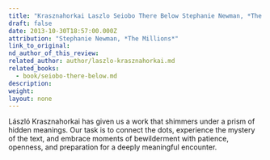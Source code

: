 ```yaml
---
title: "Krasznahorkai Laszlo Seiobo There Below Stephanie Newman, *The Millions*"
draft: false
date: 2013-10-30T18:57:00.000Z
attribution: "Stephanie Newman, *The Millions*"
link_to_original:
nd_author_of_this_review:
related_author: author/laszlo-krasznahorkai.md
related_books:
  - book/seiobo-there-below.md
description:
weight:
layout: none
---
```

László Krasznahorkai has given us a work that shimmers under a prism of hidden meanings. Our task is to connect the dots, experience the mystery of the text, and embrace moments of bewilderment with patience, openness, and preparation for a deeply meaningful encounter.

